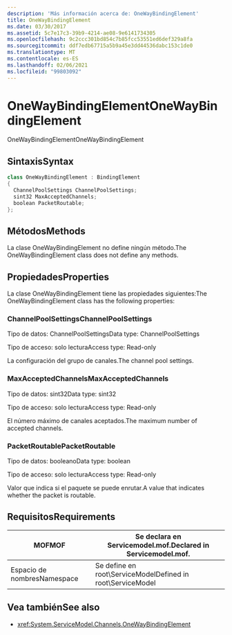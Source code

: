 ```yaml
---
description: 'Más información acerca de: OneWayBindingElement'
title: OneWayBindingElement
ms.date: 03/30/2017
ms.assetid: 5c7e17c3-39b9-4214-ae08-9e6141734305
ms.openlocfilehash: 9c2ccc301bd854c7b85fcc53551ed6def329a8fa
ms.sourcegitcommit: ddf7edb67715a5b9a45e3dd44536dabc153c1de0
ms.translationtype: MT
ms.contentlocale: es-ES
ms.lasthandoff: 02/06/2021
ms.locfileid: "99803092"
---
```

# <a name="onewaybindingelement"></a><span data-ttu-id="84158-103">OneWayBindingElement</span><span class="sxs-lookup"><span data-stu-id="84158-103">OneWayBindingElement</span></span>

<span data-ttu-id="84158-104">OneWayBindingElement</span><span class="sxs-lookup"><span data-stu-id="84158-104">OneWayBindingElement</span></span>  
  
## <a name="syntax"></a><span data-ttu-id="84158-105">Sintaxis</span><span class="sxs-lookup"><span data-stu-id="84158-105">Syntax</span></span>  
  
```csharp
class OneWayBindingElement : BindingElement  
{  
  ChannelPoolSettings ChannelPoolSettings;  
  sint32 MaxAcceptedChannels;  
  boolean PacketRoutable;  
};  
```  
  
## <a name="methods"></a><span data-ttu-id="84158-106">Métodos</span><span class="sxs-lookup"><span data-stu-id="84158-106">Methods</span></span>  

 <span data-ttu-id="84158-107">La clase OneWayBindingElement no define ningún método.</span><span class="sxs-lookup"><span data-stu-id="84158-107">The OneWayBindingElement class does not define any methods.</span></span>  
  
## <a name="properties"></a><span data-ttu-id="84158-108">Propiedades</span><span class="sxs-lookup"><span data-stu-id="84158-108">Properties</span></span>  

 <span data-ttu-id="84158-109">La clase OneWayBindingElement tiene las propiedades siguientes:</span><span class="sxs-lookup"><span data-stu-id="84158-109">The OneWayBindingElement class has the following properties:</span></span>  
  
### <a name="channelpoolsettings"></a><span data-ttu-id="84158-110">ChannelPoolSettings</span><span class="sxs-lookup"><span data-stu-id="84158-110">ChannelPoolSettings</span></span>  

 <span data-ttu-id="84158-111">Tipo de datos: ChannelPoolSettings</span><span class="sxs-lookup"><span data-stu-id="84158-111">Data type: ChannelPoolSettings</span></span>  
  
 <span data-ttu-id="84158-112">Tipo de acceso: solo lectura</span><span class="sxs-lookup"><span data-stu-id="84158-112">Access type: Read-only</span></span>  
  
 <span data-ttu-id="84158-113">La configuración del grupo de canales.</span><span class="sxs-lookup"><span data-stu-id="84158-113">The channel pool settings.</span></span>  
  
### <a name="maxacceptedchannels"></a><span data-ttu-id="84158-114">MaxAcceptedChannels</span><span class="sxs-lookup"><span data-stu-id="84158-114">MaxAcceptedChannels</span></span>  

 <span data-ttu-id="84158-115">Tipo de datos: sint32</span><span class="sxs-lookup"><span data-stu-id="84158-115">Data type: sint32</span></span>  
  
 <span data-ttu-id="84158-116">Tipo de acceso: solo lectura</span><span class="sxs-lookup"><span data-stu-id="84158-116">Access type: Read-only</span></span>  
  
 <span data-ttu-id="84158-117">El número máximo de canales aceptados.</span><span class="sxs-lookup"><span data-stu-id="84158-117">The maximum number of accepted channels.</span></span>  
  
### <a name="packetroutable"></a><span data-ttu-id="84158-118">PacketRoutable</span><span class="sxs-lookup"><span data-stu-id="84158-118">PacketRoutable</span></span>  

 <span data-ttu-id="84158-119">Tipo de datos: booleano</span><span class="sxs-lookup"><span data-stu-id="84158-119">Data type: boolean</span></span>  
  
 <span data-ttu-id="84158-120">Tipo de acceso: solo lectura</span><span class="sxs-lookup"><span data-stu-id="84158-120">Access type: Read-only</span></span>  
  
 <span data-ttu-id="84158-121">Valor que indica si el paquete se puede enrutar.</span><span class="sxs-lookup"><span data-stu-id="84158-121">A value that indicates whether the packet is routable.</span></span>  
  
## <a name="requirements"></a><span data-ttu-id="84158-122">Requisitos</span><span class="sxs-lookup"><span data-stu-id="84158-122">Requirements</span></span>  
  
|<span data-ttu-id="84158-123">MOF</span><span class="sxs-lookup"><span data-stu-id="84158-123">MOF</span></span>|<span data-ttu-id="84158-124">Se declara en Servicemodel.mof.</span><span class="sxs-lookup"><span data-stu-id="84158-124">Declared in Servicemodel.mof.</span></span>|  
|---------|-----------------------------------|  
|<span data-ttu-id="84158-125">Espacio de nombres</span><span class="sxs-lookup"><span data-stu-id="84158-125">Namespace</span></span>|<span data-ttu-id="84158-126">Se define en root\ServiceModel</span><span class="sxs-lookup"><span data-stu-id="84158-126">Defined in root\ServiceModel</span></span>|  
  
## <a name="see-also"></a><span data-ttu-id="84158-127">Vea también</span><span class="sxs-lookup"><span data-stu-id="84158-127">See also</span></span>

- <xref:System.ServiceModel.Channels.OneWayBindingElement>
